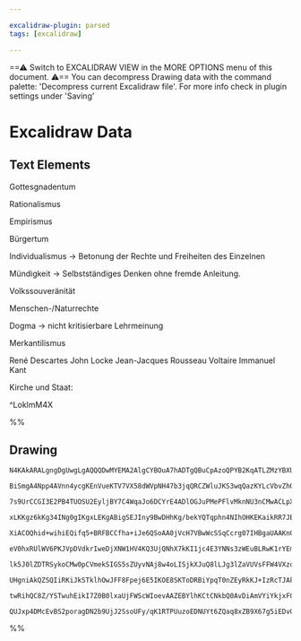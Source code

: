 ```yaml
---

excalidraw-plugin: parsed
tags: [excalidraw]

---
```

==⚠  Switch to EXCALIDRAW VIEW in the MORE OPTIONS menu of this document. ⚠== You can decompress Drawing data with the command palette: 'Decompress current Excalidraw file'. For more info check in plugin settings under 'Saving'


# Excalidraw Data
## Text Elements
Gottesgnadentum

Rationalismus

Empirismus

Bürgertum

Individualismus -> Betonung der Rechte und Freiheiten des Einzelnen

Mündigkeit -> Selbstständiges Denken ohne fremde Anleitung.

Volkssouveränität

Menschen-/Naturrechte

Dogma -> nicht kritisierbare Lehrmeinung

Merkantilismus



René Descartes
John Locke
Jean-Jacques Rousseau
Voltaire
Immanuel Kant

Kirche und Staat:

 ^LoklmM4X

%%
## Drawing
```compressed-json
N4KAkARALgngDgUwgLgAQQQDwMYEMA2AlgCYBOuA7hADTgQBuCpAzoQPYB2KqATLZMzYBXUtiRoIACyhQ4zZAHoFAc0JRJQgEYA6bGwC2CgF7N6hbEcK4OCtptbErHALRY8RMpWdx8Q1TdIEfARcZgRmBShcZQUebQA2bQB2GjoghH0EDihmbgBtcDBQMBKIEm4IABk2AGt8fQBZABYADVSSyFhECqgsKHbSzG5nHgBOJv5SmGGAZhmARm0Z0fmA

BiSmgA4Npp4AVnn4ycgKEnVueKTV7VX58dWVpNH47b3jqQRCZWluJKS3wqQazKYLcVbvZhQUi1BAAYTY+DYpAqAGJ5gh0eiBpBNLhsDVlNChBxiPDEciJFDrMw4LhAtlsRAAGaEfD4ADKsFBEkEHkZkOhNQQAHUzpJuHxARABTDOTBueheeV3kTvhxwrk0PN3mxadg1NMtatwVLCcI4ABJYia1B5AC67yZ5EyVu4HCEbPehBJWAquFWjKJJPVzBt

7s9UrCCGI3E2PB4TUOSU2EyljBY7C4WqaJo6DCYrE4ADlOGJuPMePFlvMknNU3nCMwACLpXoxtBMghhd6aYQkgCiwUy2Rt9veQjgxFwbfLtZmPDWox4SRro3eRA4NTdHvw67Y+Oj3E7+G7Ut6mH6EgA4mwZOFlBxcMQslAhPoADocT8AJWnmYIjb6EIzCfp+/b6HAhCkIBwGgRwABCAA/pDKEwr4fl+HAWiShBmMQQgAcwQHMKgzgAHyoPBCBQJw

xLKKgz6kKg34INg0gIKgxLEKgABigSEJIny9BwDHhKg/bekYQTqphn4NIhOHKEKaikRR7JBPYORQAAJ4pYktpuWSoGwkjqqgToZM+qAAIIcMEah0docEAGoIjUobCOmulqNpUBwQ0WTMGxWTOAoRbTiIgRsb0cFNmwyj6LgqmoBw5jSKgNTQVAjaEEwuKBKglQIJIpCZN6dH+UwNTWNlRBEbBsmYSxHAAJeoC2QV0r0IEcAAUiZInVAen69SELi9

XiACOQhid+wihiEQifq5+BRFBCCfha+iJe6QSoAA0jVcH7VBwWcSSqCcrg07IHBgaUAAKn0FQ3nezAPk+L5vnBv7ZZwhHEXB4GQdB9U9Z+SEoWh32Ydhjh4QRdXEclVE0e6HD0YxzGsex53cXxnyCWoRnPiREkcFJ+Ayf5CmOEpQnJep+CaZCul0/pWRCiJA0cRZ+hWbZ9mvhjTmYSt7mCEIXmpTpfmYQFHBBYJLhhRFpBRexsXxYlyWpdFGVZTl

eV0hxRUlWV6PKJVpDVdkrIweDjXNW1HV4KQ3UjQNhX7kKI1jc4E3YNNs3zWEuBLRwK1rYEm3bdYM34AdR2YSdoiCXjl1RDdd2OpwUDsoQUkSrmpRMnnPG4PorKGqgAJ5ueUDWUQD4VMETL9O86bZe4TdfFm6A0XAjJ6NkuDekwrpoOGu5SkiXzegQT0Xi9t7dR9z7ZDDP5/v9SMNWBEFQQ7cGQ6h7tb1hOEIwDwEo9RtEY6JTEsdFHFcbx/FE8Jo

lk5J0lZDTRSykoCMw0pCVmekSIGS5sZUyvNAj8w4oLISjkXJuQ8lLJg3lZaVUVsFFW4VXzqxxjFTCcUEpJXIilNKIDMpqCNqQfKptiqlU+Jba2ttarH0aj+LILtwhuw9n1L2Q1fZ9X9oHYOJE5rATDhHKOY8Y5YTjrtROh1sjHVOund+V1s6YUZOHGiLFWBFzQFCGa65x4AAlPjfEvKgRY+xCgAF9wAOjoLgOAcArq9G4MUToglMgVCnDbAYDBco

UHgniAkQZSQIiRKiJkSTklhOwJFF8Fpej6E5IKOE8SKToDRBiYpqT0nZEyRkKJ+IzRcTJAkyk5BFa0npB3QoEA0nEPKVknirIORcnEIqBEyo2kdJaRU7JUIYSimIOcNAkpSijIyVknJsp+kVCVDGSY7SylQHGTItUGpyxbMWV0jIAB5PUBpyzGmOTs8ZPFy6V2rtwOukATm7O6XnAupjeAl22Z0j5GQl6N2bv3CAbdWkLLucsqI7trLqzYBQQST5

twRihQC8Z/YSTwuhEikI7Z0B0lxaUjFWScWIoevAAZEBYlhKCtCNkbQ0AvDiAmVYiYkjxFGP8eZAhsAMvwAATW4E0FYyQeCrBmE0JoLxRXGiaK8iARg2AGD8WmAgM1yw3E5fMA4LjbmkoyDI4MhyJC0q2YSEg3yBkSotdBYgnIEBDzQIqy1xAGhsGfFi3AmhggEuPKeUobq6kFP8ZAeCCICU0uULiAAFAuJI1BeA1iTQmpN1w9gAEpGQsWUB6OkF

QUJxp4DMcEvBS2poragDN2b9UjJ2SsoUFy/qK1RTPUuzoEDNUYt6ZQaq8xZB9X67g5iEDvGwEQZ1qBR3vEfEEsxpALGzyEFADcAzR11tKHYAAVqxHI7JHxwA9V6x8vrDwdi7GOtpeJsqMAeiq/A/bShdGpWEYI2AW3D2AjRfQlLuhTx3HuA8/rL3rlCI3D9uEED3oRG2lx4BnH8GZKycIfjXHOKAA===
```
%%